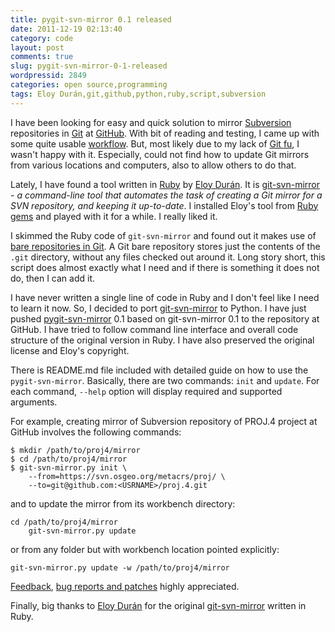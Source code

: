 ```yaml
---
title: pygit-svn-mirror 0.1 released
date: 2011-12-19 02:13:40
category: code
layout: post
comments: true
slug: pygit-svn-mirror-0-1-released
wordpressid: 2849
categories: open source,programming
tags: Eloy Durán,git,github,python,ruby,script,subversion
---
```


I have been looking for easy and quick solution to mirror [Subversion](http://subversion.apache.org/) repositories in [Git](http://git-scm.com/) at [GitHub](http://github.com). With bit of reading and testing, I came up with some quite usable [workflow](http://trac.osgeo.org/gdal/wiki/UsingGitToMaintainGDALWorkflow). But, most likely due to my lack of [Git fu](http://progit.org/), I wasn't happy with it. Especially, could not find how to update Git mirrors from various locations and computers, also to allow others to do that.


Lately, I have found a tool written in [Ruby](http://www.ruby-lang.org/) by [Eloy Durán](https://github.com/alloy). It is [git-svn-mirror](https://github.com/alloy/git-svn-mirror/) - _a command-line tool that automates the task of creating a Git mirror for a SVN repository, and keeping it up-to-date_. I installed Eloy's tool from [Ruby gems](https://rubygems.org/gems/git-svn-mirror) and played with it for a while. I really liked it.


I skimmed the Ruby code of `git-svn-mirror` and found out it makes use of [bare repositories in Git](http://schacon.github.com/git/user-manual.html). A Git bare repository stores just the contents of the `.git` directory, without any files checked out around it. Long story short, this script does almost exactly what I need and if there is something it does not do, then I can add it.


I have never written a single line of code in Ruby and I don't feel like I need to learn it now. So, I decided to port [git-svn-mirror](https://github.com/alloy/git-svn-mirror/) to Python. I have just pushed [pygit-svn-mirror](https://github.com/mloskot/pygit-svn-mirror) 0.1 based on git-svn-mirror 0.1 to the repository at GitHub. I have tried to follow command line interface and overall code structure of the original version in Ruby. I have also preserved the original license and Eloy's copyright.


There is README.md file included with detailed guide on how to use the `pygit-svn-mirror`. Basically, there are two commands: `init` and `update`. For each command, `--help` option will display required and supported arguments.


For example, creating mirror of Subversion repository of PROJ.4 project at GitHub involves the following commands:


```
$ mkdir /path/to/proj4/mirror
$ cd /path/to/proj4/mirror
$ git-svn-mirror.py init \
    --from=https://svn.osgeo.org/metacrs/proj/ \
    --to=git@github.com:<USRNAME>/proj.4.git
```


and to update the mirror from its workbench directory:

    
```
cd /path/to/proj4/mirror
    git-svn-mirror.py update
```


or from any folder but with workbench location pointed explicitly:
    
    
```
git-svn-mirror.py update -w /path/to/proj4/mirror
```


[Feedback](/contact), [bug reports and patches](https://github.com/mloskot/pygit-svn-mirror/issues) highly appreciated.


Finally, big thanks to [Eloy Durán](https://github.com/alloy) for the original [git-svn-mirror](https://github.com/alloy/git-svn-mirror/) written in Ruby.
